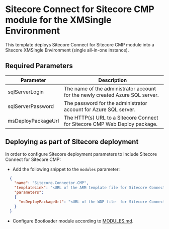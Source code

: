 # Sitecore Connect for Sitecore CMP module for the XMSingle Environment

This template deploys Sitecore Connect for Sitecore CMP module into a Sitecore XMSingle Environment (single all-in-one instance).

## Required Parameters

| Parameter                                 | Description
--------------------------------------------|------------------------------------------------
| sqlServerLogin                            | The name of the administrator account for the newly created Azure SQL server.
| sqlServerPassword                         | The password for the administrator account for Azure SQL server.
| msDeployPackageUrl                        | The HTTP(s) URL to a Sitecore Connect for Sitecore CMP Web Deploy package.

## Deploying as part of Sitecore deployment

In order to configure Sitecore deployment parameters to include Sitecore Connect for Sitecore CMP:

* Add the following snippet to the `modules` parameter:
```JSON
  {
    "name": "Sitecore.Connector.CMP",
    "templateLink": "<URL of the ARM template file for Sitecore Connect for Sitecore CMP>",
    "parameters":
    {
      "msDeployPackageUrl": "<URL of the WDP file  for Sitecore Connect for Sitecore CMP>"
    }
  }
```

* Configure Bootloader module according to [MODULES.md](../../MODULES.md).